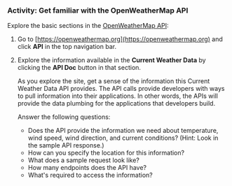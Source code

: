 ### <i class="fa fa-user-circle"></i> Activity: Get familiar with the OpenWeatherMap API

Explore the basic sections in the [OpenWeatherMap API](https://openweathermap.org/api/):

1.  Go to [https://openweathermap.org](https://openweathermap.org) and click **API** in the top navigation bar.
2.  Explore the information available in the **Current Weather Data** by clicking the **API Doc** button in that section.

    As you explore the site, get a sense of the information this Current Weather Data API provides. The API calls provide developers with ways to pull information into their applications. In other words, the APIs will provide the data plumbing for the applications that developers build.

    Answer the following questions:

    * Does the API provide the information we need about temperature, wind speed, wind direction, and current conditions? (Hint: Look in the sample API response.)
    * How can you specify the location for this information?
    * What does a sample request look like?
    * How many endpoints does the API have?
    * What's required to access the information?

